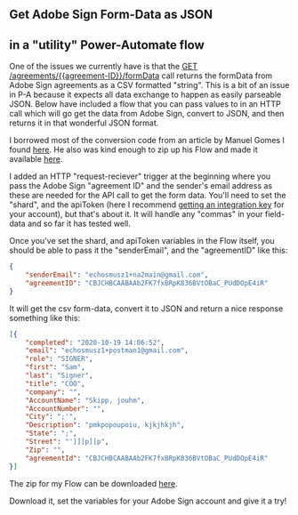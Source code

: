 ## Get Adobe Sign Form-Data as JSON 

## in a "utility" Power-Automate flow

One of the issues we currently have is that the [GET /agreements/{{agreement-ID}}/formData](https://secure.echosign.com/public/docs/restapi/v6#!/agreements/getFormData) call returns the formData from Adobe Sign agreements as a CSV formatted "string".  This is a bit of an issue in P-A because it expects all data exchange to happen as easily parseable JSON.  Below have included a flow that you can pass values to in an HTTP call which will go get the data from Adobe Sign, convert to JSON, and then returns it in that wonderful JSON format.

 I borrowed most of the conversion code from an article by Manuel Gomes I found [here](https://manueltgomes.com/microsoft/powerautomate/how-to-parse-csv-file/). He also was kind enough to zip up his Flow and made it available [here](https://manueltgomes.com/wp-content/uploads/2020/08/ParseCSVfromOneDrive_20200803163228.zip). 

I added an HTTP "request-reciever" trigger at the beginning where you pass the Adobe Sign "agreement ID" and the sender's email address as these are needed for the API call to get the form data.  You'll need to set the "shard", and the apiToken (here I recommend [getting an integration key](https://helpx.adobe.com/sign/kb/how-to-create-an-integration-key.html) for your account), but that's about it.  It will handle any "commas" in your field-data and so far it has tested well. 

Once you've set the shard, and apiToken variables in the Flow itself, you should be able to pass it the "senderEmail", and the "agreementID" like this:

```json
{
    "senderEmail": "echosmusz1+na2main@gmail.com",
    "agreementID": "CBJCHBCAABAAb2FK7fxBRpK836BVtOBaC_PUdDOpE4iR"
}
```

It will get the csv form-data, convert it to JSON and return a nice response something like this:

```json
[{
	"completed": "2020-10-19 14:06:52",
	"email": "echosmusz1+postman1@gmail.com",
	"role": "SIGNER",
	"first": "Sam",
	"last": "Signer",
	"title": "COO",
	"company": "",
	"AccountName": "Skipp, jouhm",
	"AccountNumber": "",
	"City": ";'",
	"Description": "pmkpopoupoiu, kjkjhkjh",
	"State": ";",
	"Street": "']][p][p",
	"Zip": "",
	"agreementId": "CBJCHBCAABAAb2FK7fxBRpK836BVtOBaC_PUdDOpE4iR"
}]
```

The zip for my Flow can be downloaded [here](https://github.com/asmusz-adobe/formData-csv-to-JSON-PowerAutomate/raw/main/GetAdobeSignagreementformdataasJSON_20201020010137.zip).

Download it, set the variables for your Adobe Sign account and give it a try!
